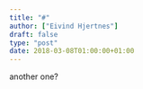 ```yaml
---
title: "#"
author: ["Eivind Hjertnes"]
draft: false
type: "post"
date: 2018-03-08T01:00:00+01:00
---
```


another one?
